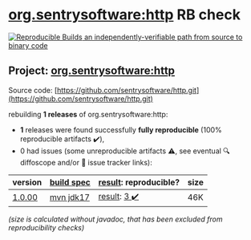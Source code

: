 [org.sentrysoftware:http](https://central.sonatype.com/artifact/org.sentrysoftware/http/versions) RB check
=======

[![Reproducible Builds](https://reproducible-builds.org/images/logos/rb.svg) an independently-verifiable path from source to binary code](https://reproducible-builds.org/)

## Project: [org.sentrysoftware:http](https://central.sonatype.com/artifact/org.sentrysoftware/http/versions)

Source code: [https://github.com/sentrysoftware/http.git](https://github.com/sentrysoftware/http.git)

rebuilding **1 releases** of org.sentrysoftware:http:
- **1** releases were found successfully **fully reproducible** (100% reproducible artifacts :heavy_check_mark:),
- 0 had issues (some unreproducible artifacts :warning:, see eventual :mag: diffoscope and/or :memo: issue tracker links):

| version | [build spec](/BUILDSPEC.md) | [result](https://reproducible-builds.org/docs/jvm/): reproducible? | size |
| -- | --------- | ------ | -- |
| [1.0.00](https://central.sonatype.com/artifact/org.sentrysoftware/http/1.0.00/pom) | [mvn jdk17](http-1.0.00.buildspec) | [result](http-1.0.00.buildinfo): [3 :heavy_check_mark: ](http-1.0.00.buildcompare) | 46K |

<i>(size is calculated without javadoc, that has been excluded from reproducibility checks)</i>
